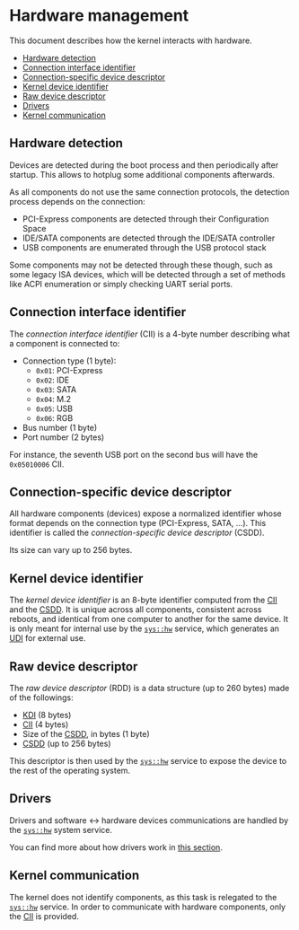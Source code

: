 # Hardware management

This document describes how the kernel interacts with hardware.

- [Hardware detection](#hardware-detection)
- [Connection interface identifier](#connection-interface-identifier)
- [Connection-specific device descriptor](#connection-specific-device-descriptor)
- [Kernel device identifier](#kernel-device-identifier)
- [Raw device descriptor](#raw-device-descriptor)
- [Drivers](#drivers)
- [Kernel communication](#kernel-communication)

## Hardware detection

Devices are detected during the boot process and then periodically after startup. This allows to hotplug some additional components afterwards.

As all components do not use the same connection protocols, the detection process depends on the connection:

* PCI-Express components are detected through their Configuration Space
* IDE/SATA components are detected through the IDE/SATA controller
* USB components are enumerated through the USB protocol stack

Some components may not be detected through these though, such as some legacy ISA devices, which will be detected through a set of methods like ACPI enumeration or simply checking UART serial ports.

## Connection interface identifier

The *connection interface identifier* (CII) is a 4-byte number describing what a component is connected to:

- Connection type (1 byte):
  - `0x01`: PCI-Express
  - `0x02`: IDE
  - `0x03`: SATA
  - `0x04`: M.2
  - `0x05`: USB
  - `0x06`: RGB
- Bus number (1 byte)
- Port number (2 bytes)

For instance, the seventh USB port on the second bus will have the `0x05010006` CII.

## Connection-specific device descriptor

All hardware components (devices) expose a normalized identifier whose format depends on the connection type (PCI-Express, SATA, ...). This identifier is called the _connection-specific device descriptor_ (CSDD).

Its size can vary up to 256 bytes.

## Kernel device identifier

The _kernel device identifier_ is an 8-byte identifier computed from the [CII](#connection-interface-identifier) and the [CSDD](#connection-specific-device-descriptor). It is unique across all components, consistent across reboots, and identical from one computer to another for the same device. It is only meant for internal use by the [`sys::hw`](../services/system/hw.md) service, which generates an [UDI](../services/system/hw.md#unique-device-identifier) for external use.

## Raw device descriptor

The _raw device descriptor_ (RDD) is a data structure (up to 260 bytes) made of the followings:

- [KDI](#kernel-device-identifier) (8 bytes)
- [CII](#connection-interface-identifier) (4 bytes)
- Size of the [CSDD](#connection-specific-device-descriptor), in bytes (1 byte)
- [CSDD](#connection-specific-device-descriptor) (up to 256 bytes)

This descriptor is then used by the [`sys::hw`](../services/system/hw.md) service to expose the device to the rest of the operating system.

## Drivers

Drivers and software <-> hardware devices communications are handled by the [`sys::hw`](../services/system/hw.md) system service.

You can find more about how drivers work in [this section](../services/system/hw.md#drivers).

## Kernel communication

The kernel does not identify components, as this task is relegated to the [`sys::hw`](../services/system/hw.md) service. In order to communicate with hardware components, only the [CII](#connection-interface-identifier) is provided.